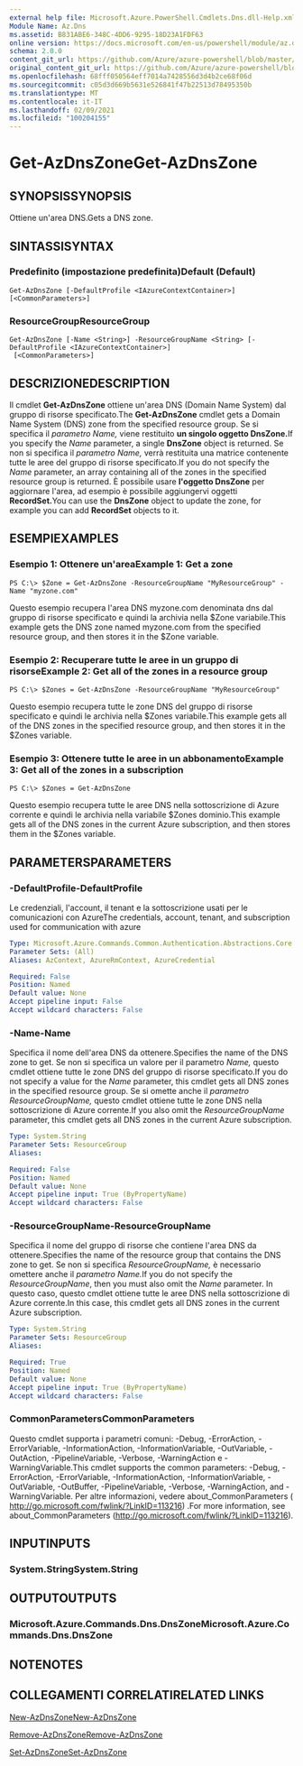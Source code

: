 ```yaml
---
external help file: Microsoft.Azure.PowerShell.Cmdlets.Dns.dll-Help.xml
Module Name: Az.Dns
ms.assetid: B831ABE6-348C-4DD6-9295-18D23A1FDF63
online version: https://docs.microsoft.com/en-us/powershell/module/az.dns/get-azdnszone
schema: 2.0.0
content_git_url: https://github.com/Azure/azure-powershell/blob/master/src/Dns/Dns/help/Get-AzDnsZone.md
original_content_git_url: https://github.com/Azure/azure-powershell/blob/master/src/Dns/Dns/help/Get-AzDnsZone.md
ms.openlocfilehash: 68fff050564eff7014a7428556d3d4b2ce68f06d
ms.sourcegitcommit: c05d3d669b5631e526841f47b22513d78495350b
ms.translationtype: MT
ms.contentlocale: it-IT
ms.lasthandoff: 02/09/2021
ms.locfileid: "100204155"
---
```

# <span data-ttu-id="5f978-101">Get-AzDnsZone</span><span class="sxs-lookup"><span data-stu-id="5f978-101">Get-AzDnsZone</span></span>

## <span data-ttu-id="5f978-102">SYNOPSIS</span><span class="sxs-lookup"><span data-stu-id="5f978-102">SYNOPSIS</span></span>
<span data-ttu-id="5f978-103">Ottiene un'area DNS.</span><span class="sxs-lookup"><span data-stu-id="5f978-103">Gets a DNS zone.</span></span>

## <span data-ttu-id="5f978-104">SINTASSI</span><span class="sxs-lookup"><span data-stu-id="5f978-104">SYNTAX</span></span>

### <span data-ttu-id="5f978-105">Predefinito (impostazione predefinita)</span><span class="sxs-lookup"><span data-stu-id="5f978-105">Default (Default)</span></span>
```
Get-AzDnsZone [-DefaultProfile <IAzureContextContainer>] [<CommonParameters>]
```

### <span data-ttu-id="5f978-106">ResourceGroup</span><span class="sxs-lookup"><span data-stu-id="5f978-106">ResourceGroup</span></span>
```
Get-AzDnsZone [-Name <String>] -ResourceGroupName <String> [-DefaultProfile <IAzureContextContainer>]
 [<CommonParameters>]
```

## <span data-ttu-id="5f978-107">DESCRIZIONE</span><span class="sxs-lookup"><span data-stu-id="5f978-107">DESCRIPTION</span></span>
<span data-ttu-id="5f978-108">Il cmdlet **Get-AzDnsZone** ottiene un'area DNS (Domain Name System) dal gruppo di risorse specificato.</span><span class="sxs-lookup"><span data-stu-id="5f978-108">The **Get-AzDnsZone** cmdlet gets a Domain Name System (DNS) zone from the specified resource group.</span></span>
<span data-ttu-id="5f978-109">Se si specifica il *parametro Name,* viene restituito **un singolo oggetto DnsZone.**</span><span class="sxs-lookup"><span data-stu-id="5f978-109">If you specify the *Name* parameter, a single **DnsZone** object is returned.</span></span>
<span data-ttu-id="5f978-110">Se non si specifica il *parametro Name,* verrà restituita una matrice contenente tutte le aree del gruppo di risorse specificato.</span><span class="sxs-lookup"><span data-stu-id="5f978-110">If you do not specify the *Name* parameter, an array containing all of the zones in the specified resource group is returned.</span></span>
<span data-ttu-id="5f978-111">È possibile usare **l'oggetto DnsZone** per aggiornare l'area, ad esempio è possibile aggiungervi oggetti **RecordSet.**</span><span class="sxs-lookup"><span data-stu-id="5f978-111">You can use the **DnsZone** object to update the zone, for example you can add **RecordSet** objects to it.</span></span>

## <span data-ttu-id="5f978-112">ESEMPI</span><span class="sxs-lookup"><span data-stu-id="5f978-112">EXAMPLES</span></span>

### <span data-ttu-id="5f978-113">Esempio 1: Ottenere un'area</span><span class="sxs-lookup"><span data-stu-id="5f978-113">Example 1: Get a zone</span></span>
```
PS C:\> $Zone = Get-AzDnsZone -ResourceGroupName "MyResourceGroup" -Name "myzone.com"
```

<span data-ttu-id="5f978-114">Questo esempio recupera l'area DNS myzone.com denominata dns dal gruppo di risorse specificato e quindi la archivia nella $Zone variabile.</span><span class="sxs-lookup"><span data-stu-id="5f978-114">This example gets the DNS zone named myzone.com from the specified resource group, and then stores it in the $Zone variable.</span></span>

### <span data-ttu-id="5f978-115">Esempio 2: Recuperare tutte le aree in un gruppo di risorse</span><span class="sxs-lookup"><span data-stu-id="5f978-115">Example 2: Get all of the zones in a resource group</span></span>
```
PS C:\> $Zones = Get-AzDnsZone -ResourceGroupName "MyResourceGroup"
```

<span data-ttu-id="5f978-116">Questo esempio recupera tutte le zone DNS del gruppo di risorse specificato e quindi le archivia nella $Zones variabile.</span><span class="sxs-lookup"><span data-stu-id="5f978-116">This example gets all of the DNS zones in the specified resource group, and then stores it in the $Zones variable.</span></span>

### <span data-ttu-id="5f978-117">Esempio 3: Ottenere tutte le aree in un abbonamento</span><span class="sxs-lookup"><span data-stu-id="5f978-117">Example 3: Get all of the zones in a subscription</span></span>
```
PS C:\> $Zones = Get-AzDnsZone
```

<span data-ttu-id="5f978-118">Questo esempio recupera tutte le aree DNS nella sottoscrizione di Azure corrente e quindi le archivia nella variabile $Zones dominio.</span><span class="sxs-lookup"><span data-stu-id="5f978-118">This example gets all of the DNS zones in the current Azure subscription, and then stores them in the $Zones variable.</span></span>

## <span data-ttu-id="5f978-119">PARAMETERS</span><span class="sxs-lookup"><span data-stu-id="5f978-119">PARAMETERS</span></span>

### <span data-ttu-id="5f978-120">-DefaultProfile</span><span class="sxs-lookup"><span data-stu-id="5f978-120">-DefaultProfile</span></span>
<span data-ttu-id="5f978-121">Le credenziali, l'account, il tenant e la sottoscrizione usati per le comunicazioni con Azure</span><span class="sxs-lookup"><span data-stu-id="5f978-121">The credentials, account, tenant, and subscription used for communication with azure</span></span>

```yaml
Type: Microsoft.Azure.Commands.Common.Authentication.Abstractions.Core.IAzureContextContainer
Parameter Sets: (All)
Aliases: AzContext, AzureRmContext, AzureCredential

Required: False
Position: Named
Default value: None
Accept pipeline input: False
Accept wildcard characters: False
```

### <span data-ttu-id="5f978-122">-Name</span><span class="sxs-lookup"><span data-stu-id="5f978-122">-Name</span></span>
<span data-ttu-id="5f978-123">Specifica il nome dell'area DNS da ottenere.</span><span class="sxs-lookup"><span data-stu-id="5f978-123">Specifies the name of the DNS zone to get.</span></span>
<span data-ttu-id="5f978-124">Se non si specifica un valore per il parametro *Name,* questo cmdlet ottiene tutte le zone DNS del gruppo di risorse specificato.</span><span class="sxs-lookup"><span data-stu-id="5f978-124">If you do not specify a value for the *Name* parameter, this cmdlet gets all DNS zones in the specified resource group.</span></span>
<span data-ttu-id="5f978-125">Se si omette anche il *parametro ResourceGroupName,* questo cmdlet ottiene tutte le zone DNS nella sottoscrizione di Azure corrente.</span><span class="sxs-lookup"><span data-stu-id="5f978-125">If you also omit the *ResourceGroupName* parameter, this cmdlet gets all DNS zones in the current Azure subscription.</span></span>

```yaml
Type: System.String
Parameter Sets: ResourceGroup
Aliases:

Required: False
Position: Named
Default value: None
Accept pipeline input: True (ByPropertyName)
Accept wildcard characters: False
```

### <span data-ttu-id="5f978-126">-ResourceGroupName</span><span class="sxs-lookup"><span data-stu-id="5f978-126">-ResourceGroupName</span></span>
<span data-ttu-id="5f978-127">Specifica il nome del gruppo di risorse che contiene l'area DNS da ottenere.</span><span class="sxs-lookup"><span data-stu-id="5f978-127">Specifies the name of the resource group that contains the DNS zone to get.</span></span>
<span data-ttu-id="5f978-128">Se non si specifica *ResourceGroupName,* è necessario omettere anche il *parametro Name.*</span><span class="sxs-lookup"><span data-stu-id="5f978-128">If you do not specify the *ResourceGroupName*, then you must also omit the *Name* parameter.</span></span>
<span data-ttu-id="5f978-129">In questo caso, questo cmdlet ottiene tutte le aree DNS nella sottoscrizione di Azure corrente.</span><span class="sxs-lookup"><span data-stu-id="5f978-129">In this case, this cmdlet gets all DNS zones in the current Azure subscription.</span></span>

```yaml
Type: System.String
Parameter Sets: ResourceGroup
Aliases:

Required: True
Position: Named
Default value: None
Accept pipeline input: True (ByPropertyName)
Accept wildcard characters: False
```

### <span data-ttu-id="5f978-130">CommonParameters</span><span class="sxs-lookup"><span data-stu-id="5f978-130">CommonParameters</span></span>
<span data-ttu-id="5f978-131">Questo cmdlet supporta i parametri comuni: -Debug, -ErrorAction, -ErrorVariable, -InformationAction, -InformationVariable, -OutVariable, -OutAction, -PipelineVariable, -Verbose, -WarningAction e -WarningVariable.</span><span class="sxs-lookup"><span data-stu-id="5f978-131">This cmdlet supports the common parameters: -Debug, -ErrorAction, -ErrorVariable, -InformationAction, -InformationVariable, -OutVariable, -OutBuffer, -PipelineVariable, -Verbose, -WarningAction, and -WarningVariable.</span></span> <span data-ttu-id="5f978-132">Per altre informazioni, vedere about_CommonParameters ( http://go.microsoft.com/fwlink/?LinkID=113216) .</span><span class="sxs-lookup"><span data-stu-id="5f978-132">For more information, see about_CommonParameters (http://go.microsoft.com/fwlink/?LinkID=113216).</span></span>

## <span data-ttu-id="5f978-133">INPUT</span><span class="sxs-lookup"><span data-stu-id="5f978-133">INPUTS</span></span>

### <span data-ttu-id="5f978-134">System.String</span><span class="sxs-lookup"><span data-stu-id="5f978-134">System.String</span></span>

## <span data-ttu-id="5f978-135">OUTPUT</span><span class="sxs-lookup"><span data-stu-id="5f978-135">OUTPUTS</span></span>

### <span data-ttu-id="5f978-136">Microsoft.Azure.Commands.Dns.DnsZone</span><span class="sxs-lookup"><span data-stu-id="5f978-136">Microsoft.Azure.Commands.Dns.DnsZone</span></span>

## <span data-ttu-id="5f978-137">NOTE</span><span class="sxs-lookup"><span data-stu-id="5f978-137">NOTES</span></span>

## <span data-ttu-id="5f978-138">COLLEGAMENTI CORRELATI</span><span class="sxs-lookup"><span data-stu-id="5f978-138">RELATED LINKS</span></span>

[<span data-ttu-id="5f978-139">New-AzDnsZone</span><span class="sxs-lookup"><span data-stu-id="5f978-139">New-AzDnsZone</span></span>](./New-AzDnsZone.md)

[<span data-ttu-id="5f978-140">Remove-AzDnsZone</span><span class="sxs-lookup"><span data-stu-id="5f978-140">Remove-AzDnsZone</span></span>](./Remove-AzDnsZone.md)

[<span data-ttu-id="5f978-141">Set-AzDnsZone</span><span class="sxs-lookup"><span data-stu-id="5f978-141">Set-AzDnsZone</span></span>](./Set-AzDnsZone.md)
